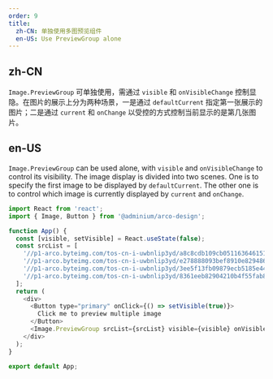 ```yaml
---
order: 9
title:
  zh-CN: 单独使用多图预览组件
  en-US: Use PreviewGroup alone
---
```


## zh-CN

`Image.PreviewGroup` 可单独使用，需通过 `visible` 和 `onVisibleChange` 控制显隐。在图片的展示上分为两种场景，一是通过 `defaultCurrent` 指定第一张展示的图片；二是通过 `current` 和 `onChange` 以受控的方式控制当前显示的是第几张图片。

## en-US

`Image.PreviewGroup` can be used alone, with `visible` and `onVisibleChange` to control its visibility. The image display is divided into two scenes. One is to specify the first image to be displayed by `defaultCurrent`. The other one is to control which image is currently displayed by `current` and `onChange`.

```js
import React from 'react';
import { Image, Button } from '@adminium/arco-design';

function App() {
  const [visible, setVisible] = React.useState(false);
  const srcList = [
    '//p1-arco.byteimg.com/tos-cn-i-uwbnlip3yd/a8c8cdb109cb051163646151a4a5083b.png~tplv-uwbnlip3yd-webp.webp',
    '//p1-arco.byteimg.com/tos-cn-i-uwbnlip3yd/e278888093bef8910e829486fb45dd69.png~tplv-uwbnlip3yd-webp.webp',
    '//p1-arco.byteimg.com/tos-cn-i-uwbnlip3yd/3ee5f13fb09879ecb5185e440cef6eb9.png~tplv-uwbnlip3yd-webp.webp',
    '//p1-arco.byteimg.com/tos-cn-i-uwbnlip3yd/8361eeb82904210b4f55fab888fe8416.png~tplv-uwbnlip3yd-webp.webp',
  ];
  return (
    <div>
      <Button type="primary" onClick={() => setVisible(true)}>
        Click me to preview multiple image
      </Button>
      <Image.PreviewGroup srcList={srcList} visible={visible} onVisibleChange={setVisible} />
    </div>
  );
}

export default App;
```

